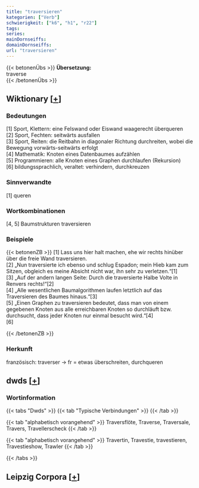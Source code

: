 ```yaml
---
title: "traversieren"
kategorien: ["Verb"]
schwierigkeit: ["k6", "h1", "r22"]
tags:
series:
mainDornseiffs:
domainDornseiffs:
url: "traversieren"
---
```


{{< betonenÜbs >}}
**Übersetzung:**  
traverse  
{{< /betonenÜbs >}}

## Wiktionary [[+](https://de.wiktionary.org/wiki/traversieren)]

### Bedeutungen
[1] Sport, Klettern: eine Felswand oder Eiswand waagerecht überqueren  
[2] Sport, Fechten: seitwärts ausfallen  
[3] Sport, Reiten: die Reitbahn in diagonaler Richtung durchreiten, wobei die Bewegung vorwärts-seitwärts erfolgt  
[4] Mathematik: Knoten eines Datenbaumes aufzählen  
[5] Programmieren: alle Knoten eines Graphen durchlaufen (Rekursion)  
[6] bildungssprachlich, veraltet: verhindern, durchkreuzen  

### Sinnverwandte
[1] queren  

### Wortkombinationen
[4, 5] Baumstrukturen traversieren  

### Beispiele
{{< betonenZB >}}
[1] Lass uns hier halt machen, ehe wir rechts hinüber über die freie Wand traversieren.  
[2] „Nun traversierte ich ebenso und schlug Espadon; mein Hieb kam zum Sitzen, obgleich es meine Absicht nicht war, ihn sehr zu verletzen.“[1]  
[3] „Auf der andern langen Seite: Durch die traversierte Halbe Volte in Renvers rechts!“[2]  
[4] „Alle wesentlichen Baumalgorithmen laufen letztlich auf das Traversieren des Baumes hinaus.“[3]  
[5] „Einen Graphen zu traversieren bedeutet, dass man von einem gegebenen Knoten aus alle erreichbaren Knoten so durchläuft bzw. durchsucht, dass jeder Knoten nur einmal besucht wird.“[4]  
[6]  

{{< /betonenZB >}}
### Herkunft
französisch: traverser → fr = etwas überschreiten, durchqueren  



## dwds [[+](https://www.dwds.de/wb/traversieren)]

### Wortinformation
{{< tabs "Dwds" >}}
{{< tab "Typische Verbindungen" >}}
{{< /tab >}}

{{< tab "alphabetisch vorangehend" >}}
Traversflöte, Traverse, Traversale, Travers, Travellerscheck
{{< /tab >}}

{{< tab "alphabetisch vorangehend" >}}
Travertin, Travestie, travestieren, Travestieshow, Trawler
{{< /tab >}}

{{< /tabs >}}

## Leipzig Corpora [[+](https://corpora.uni-leipzig.de/en/res?word=traversieren&corpusId=deu_newscrawl-public_2018)]

